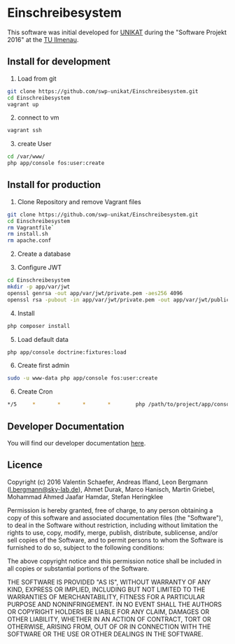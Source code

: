 Einschreibesystem
================
This software was initial developed for [UNIKAT](https://github.com/UNIKAT-ILMENAU) during the "Software Projekt 2016" at the [TU Ilmenau](http://tu-ilmenau.de/).

Install for development
-----------------------

1) Load from git
```bash
git clone https://github.com/swp-unikat/Einschreibesystem.git
cd Einschreibesystem
vagrant up
```

2) connect to vm
```bash
vagrant ssh
```

3) create User
```bash
cd /var/www/
php app/console fos:user:create
```

Install for production
-----------------------
1) Clone Repository and remove Vagrant files
```bash
git clone https://github.com/swp-unikat/Einschreibesystem.git
cd Einschreibesystem
rm Vagrantfile`
rm install.sh
rm apache.conf
```
2) Create a database

3) Configure JWT

```bash
cd Einschreibesystem
mkdir -p app/var/jwt
openssl genrsa -out app/var/jwt/private.pem -aes256 4096
openssl rsa -pubout -in app/var/jwt/private.pem -out app/var/jwt/public.pem
```
4) Install
```bash
php composer install
```
5) Load default data
```bash
php app/console doctrine:fixtures:load
```

6) Create first admin
```bash
sudo -u www-data php app/console fos:user:create
```

6) Create Cron
```bash
*/5     *       *       *       *        php /path/to/project/app/console cron:email
```

Developer Documentation
------------------------
You will find our developer documentation [here](https://github.com/swp-unikat/Einschreibesystem/wiki).

Licence
------------------------

Copyright (c) 2016 Valentin Schaefer, Andreas Ifland, Leon Bergmann (l.bergmann@sky-lab.de), Ahmet Durak, Marco Hanisch,
Martin Griebel, Mohammad Ahmed Jaafar Hamdar, Stefan Heringklee

Permission is hereby granted, free of charge, to any person obtaining a copy of this software and associated documentation
files (the "Software"), to deal in the Software without restriction, including without limitation the rights to use, copy,
modify, merge, publish, distribute, sublicense, and/or sell copies of the Software, and to permit persons to whom the
Software is furnished to do so, subject to the following conditions:

The above copyright notice and this permission notice shall be included in all copies or substantial portions of the Software.

THE SOFTWARE IS PROVIDED "AS IS", WITHOUT WARRANTY OF ANY KIND, EXPRESS OR IMPLIED, INCLUDING BUT NOT LIMITED TO THE
WARRANTIES OF MERCHANTABILITY, FITNESS FOR A PARTICULAR PURPOSE AND NONINFRINGEMENT. IN NO EVENT SHALL THE AUTHORS OR
COPYRIGHT HOLDERS BE LIABLE FOR ANY CLAIM, DAMAGES OR OTHER LIABILITY, WHETHER IN AN ACTION OF CONTRACT, TORT OR OTHERWISE,
ARISING FROM, OUT OF OR IN CONNECTION WITH THE SOFTWARE OR THE USE OR OTHER DEALINGS IN THE SOFTWARE.
